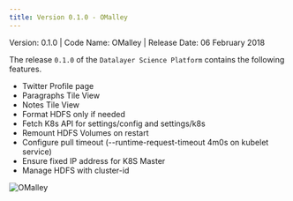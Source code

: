```yaml
---
title: Version 0.1.0 - OMalley
---
```


Version: 0.1.0 | Code Name: OMalley | Release Date: 06 February 2018

The release `0.1.0` of the `Datalayer Science Platform` contains the following features.

+ Twitter Profile page
+ Paragraphs Tile View
+ Notes Tile View
+ Format HDFS only if needed
+ Fetch K8s API for settings/config and settings/k8s
+ Remount HDFS Volumes on restart
+ Configure pull timeout (--runtime-request-timeout 4m0s on kubelet service)
+ Ensure fixed IP address for K8S Master
+ Manage HDFS with cluster-id

![OMalley](/images/releases-omalley.png "OMalley")
